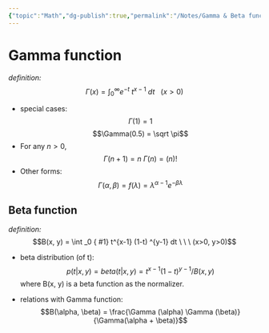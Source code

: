 ```yaml
---
{"topic":"Math","dg-publish":true,"permalink":"/Notes/Gamma & Beta functions/","dgPassFrontmatter":true,"noteIcon":""}
---
```



# Gamma function
*definition:*
$$\Gamma(x) = \int ^{\infty} _0 e^{-t} \ t^{x-1} \ dt 
\ \ \ (x > 0)$$
- special cases:
$$ \Gamma(1) =1$$
$$\Gamma(0.5) = \sqrt \pi$$
- For any $n > 0$,
$$\Gamma (n+1) = n \ \Gamma (n) = (n) !$$
- Other forms:
$$\Gamma(\alpha, \beta) = f(\lambda) = \lambda ^{\alpha -1} e^{-\beta \lambda}$$

## Beta function
*definition:*
$$B(x, y) = \int _0
{ #1}
 t^{x-1} (1-t) ^{y-1} dt 
\ \ \ (x>0, y>0)$$
- beta distribution (of t):
$$p(t | x, y) = beta(t | x, y) = t^{x-1} (1-t) ^{y-1} / B(x,y)$$
where B(x, y) is a beta function as the normalizer.

- relations with Gamma function:
$$B(\alpha, \beta) = \frac{\Gamma (\alpha) \Gamma (\beta)}{\Gamma(\alpha + \beta)}$$